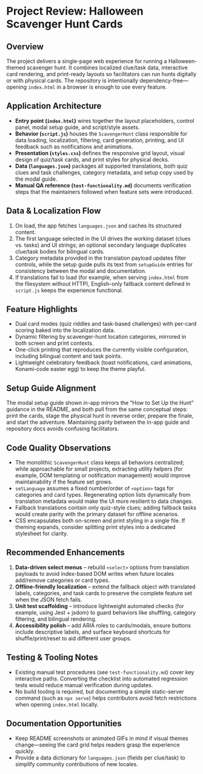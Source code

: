 # Project Review: Halloween Scavenger Hunt Cards

## Overview
The project delivers a single-page web experience for running a Halloween-themed scavenger hunt. It combines localized clue/task data, interactive card rendering, and print-ready layouts so facilitators can run hunts digitally or with physical cards. The repository is intentionally dependency-free—opening `index.html` in a browser is enough to use every feature.

## Application Architecture
- **Entry point (`index.html`)** wires together the layout placeholders, control panel, modal setup guide, and script/style assets.
- **Behavior (`script.js`)** houses the `ScavengerHunt` class responsible for data loading, localization, filtering, card generation, printing, and UI feedback such as notifications and animations.
- **Presentation (`styles.css`)** defines the responsive grid layout, visual design of quiz/task cards, and print styles for physical decks.
- **Data (`languages.json`)** packages all supported translations, both quiz clues and task challenges, category metadata, and setup copy used by the modal guide.
- **Manual QA reference (`test-functionality.md`)** documents verification steps that the maintainers followed when feature sets were introduced.

## Data & Localization Flow
1. On load, the app fetches `languages.json` and caches its structured content.
2. The first language selected in the UI drives the working dataset (clues vs. tasks) and UI strings; an optional secondary language duplicates clue/task bodies for bilingual cards.
3. Category metadata provided in the translation payload updates filter controls, while the setup guide pulls its text from `setupGuide` entries for consistency between the modal and documentation.
4. If translations fail to load (for example, when serving `index.html` from the filesystem without HTTP), English-only fallback content defined in `script.js` keeps the experience functional.

## Feature Highlights
- Dual card modes (quiz riddles and task-based challenges) with per-card scoring baked into the localization data.
- Dynamic filtering by scavenger-hunt location categories, mirrored in both screen and print contexts.
- One-click printing that reproduces the currently visible configuration, including bilingual content and task points.
- Lightweight celebratory feedback (toast notifications, card animations, Konami-code easter egg) to keep the theme playful.

## Setup Guide Alignment
The modal setup guide shown in-app mirrors the “How to Set Up the Hunt” guidance in the README, and both pull from the same conceptual steps: print the cards, stage the physical hunt in reverse order, prepare the finale, and start the adventure. Maintaining parity between the in-app guide and repository docs avoids confusing facilitators.

## Code Quality Observations
- The monolithic `ScavengerHunt` class keeps all behaviors centralized; while approachable for small projects, extracting utility helpers (for example, DOM templating or notification management) would improve maintainability if the feature set grows.
- `setLanguage` assumes a fixed number/order of `<option>` tags for categories and card types. Regenerating option lists dynamically from translation metadata would make the UI more resilient to data changes.
- Fallback translations contain only quiz-style clues; adding fallback tasks would create parity with the primary dataset for offline scenarios.
- CSS encapsulates both on-screen and print styling in a single file. If theming expands, consider splitting print styles into a dedicated stylesheet for clarity.

## Recommended Enhancements
1. **Data-driven select menus** – rebuild `<select>` options from translation payloads to avoid index-based DOM writes when future locales add/remove categories or card types.
2. **Offline-friendly localization** – extend the fallback object with translated labels, categories, and task cards to preserve the complete feature set when the JSON fetch fails.
3. **Unit test scaffolding** – introduce lightweight automated checks (for example, using Jest + jsdom) to guard behaviors like shuffling, category filtering, and bilingual rendering.
4. **Accessibility polish** – add ARIA roles to cards/modals, ensure buttons include descriptive labels, and surface keyboard shortcuts for shuffle/print/reset to aid different user groups.

## Testing & Tooling Notes
- Existing manual test procedures (see `test-functionality.md`) cover key interactive paths. Converting the checklist into automated regression tests would reduce manual verification during updates.
- No build tooling is required, but documenting a simple static-server command (such as `npx serve`) helps contributors avoid fetch restrictions when opening `index.html` locally.

## Documentation Opportunities
- Keep README screenshots or animated GIFs in mind if visual themes change—seeing the card grid helps readers grasp the experience quickly.
- Provide a data dictionary for `languages.json` (fields per clue/task) to simplify community contributions of new locales.
